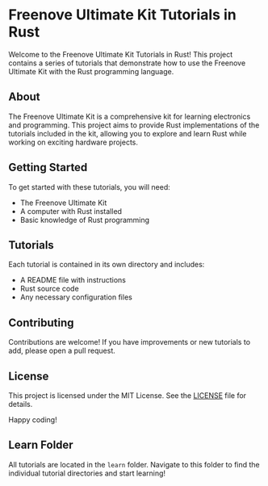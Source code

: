 # Freenove Ultimate Kit Tutorials in Rust

Welcome to the Freenove Ultimate Kit Tutorials in Rust! This project contains a series of tutorials that demonstrate how to use the Freenove Ultimate Kit with the Rust programming language.

## About

The Freenove Ultimate Kit is a comprehensive kit for learning electronics and programming. This project aims to provide Rust implementations of the tutorials included in the kit, allowing you to explore and learn Rust while working on exciting hardware projects.

## Getting Started

To get started with these tutorials, you will need:

- The Freenove Ultimate Kit
- A computer with Rust installed
- Basic knowledge of Rust programming

## Tutorials

Each tutorial is contained in its own directory and includes:

- A README file with instructions
- Rust source code
- Any necessary configuration files

## Contributing

Contributions are welcome! If you have improvements or new tutorials to add, please open a pull request.

## License

This project is licensed under the MIT License. See the [LICENSE](LICENSE) file for details.

Happy coding!

## Learn Folder

All tutorials are located in the `learn` folder. Navigate to this folder to find the individual tutorial directories and start learning!
